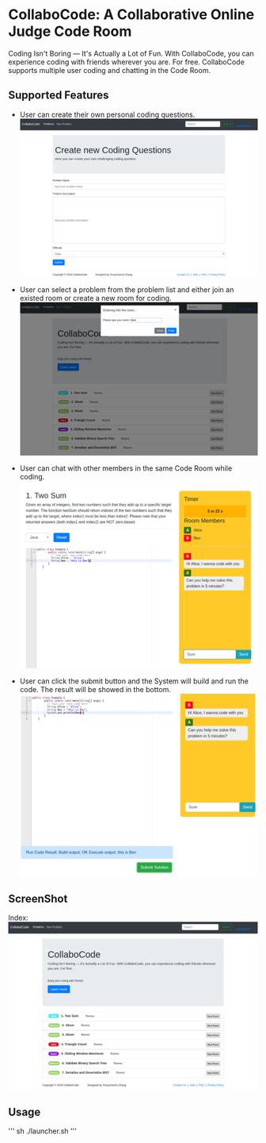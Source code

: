 # CollaboCode: A Collaborative Online Judge Code Room
Coding Isn't Boring — It's Actually a Lot of Fun. With CollaboCode, you can experience coding with friends wherever you are. For free.
CollaboCode supports multiple user coding and chatting in the Code Room.

## Supported Features
* User can create their own personal coding questions.
![image](https://github.com/Eitelkit/CollaboCode/blob/master/CollaboCode_image/create_new_problem.png)
* User can select a problem from the problem list and either join an existed room or create a new room for coding.
![image](https://github.com/Eitelkit/CollaboCode/blob/master/CollaboCode_image/create_room.png)
* User can chat with other members in the same Code Room while coding.
![image](https://github.com/Eitelkit/CollaboCode/blob/master/CollaboCode_image/chat.png)

* User can click the submit button and the System will build and run the code. The result will be showed in the bottom.
![image](https://github.com/Eitelkit/CollaboCode/blob/master/CollaboCode_image/buildAndRun.png)

## ScreenShot
Index:
![image](https://github.com/Eitelkit/CollaboCode/blob/master/CollaboCode_image/index.png)


## Usage
'''
sh ./launcher.sh
'''




